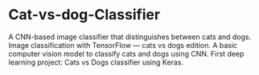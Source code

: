 # Cat-vs-dog-Classifier
 A CNN-based image classifier that distinguishes between cats and dogs.  Image classification with TensorFlow — cats vs dogs edition.  A basic computer vision model to classify cats and dogs using CNN.  First deep learning project: Cats vs Dogs classifier using Keras.
